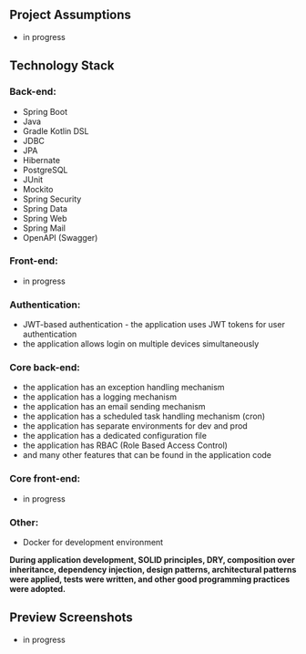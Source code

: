 ## Project Assumptions
- in progress

## Technology Stack

### Back-end:
- Spring Boot
- Java
- Gradle Kotlin DSL
- JDBC
- JPA
- Hibernate
- PostgreSQL
- JUnit
- Mockito
- Spring Security
- Spring Data
- Spring Web
- Spring Mail
- OpenAPI (Swagger)

### Front-end:
- in progress

### Authentication:
- JWT-based authentication - the application uses JWT tokens for user authentication
- the application allows login on multiple devices simultaneously

### Core back-end:
- the application has an exception handling mechanism
- the application has a logging mechanism
- the application has an email sending mechanism
- the application has a scheduled task handling mechanism (cron)
- the application has separate environments for dev and prod
- the application has a dedicated configuration file
- the application has RBAC (Role Based Access Control)
- and many other features that can be found in the application code

### Core front-end:
- in progress

### Other:
- Docker for development environment

**During application development, SOLID principles, DRY, composition over inheritance, dependency injection, design patterns, architectural patterns were applied, tests were written, and other good programming practices were adopted.**

## Preview Screenshots
- in progress
